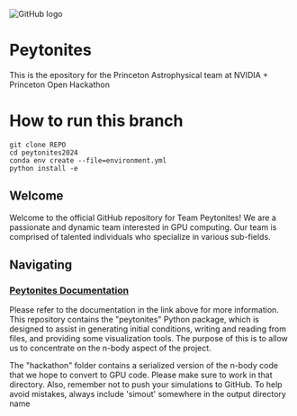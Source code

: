 
![GitHub logo](./docs/full_logo.svg)

# Peytonites

This is the epository for the Princeton Astrophysical team at  NVIDIA + Princeton Open Hackathon 

# How to run this branch
```shell
git clone REPO
cd peytonites2024
conda env create --file=environment.yml
python install -e
```


## Welcome 

Welcome to the official GitHub repository for Team Peytonites! We are a passionate and dynamic team interested in GPU computing. Our team is comprised of talented individuals who specialize in various sub-fields. 

## Navigating

### [Peytonites Documentation](https://peytonites2024.readthedocs.io/en/latest/index.html)

Please refer to the documentation in the link above for more information. This repository contains the "peytonites" Python package, which is designed to assist in generating initial conditions, writing and reading from files, and providing some visualization tools. The purpose of this is to allow us to concentrate on the n-body aspect of the project.

The "hackathon" folder contains a serialized version of the n-body code that we hope to convert to GPU code. Please make sure to work in that directory. Also, remember not to push your simulations to GitHub. To help avoid mistakes, always include 'simout' somewhere in the output directory name
